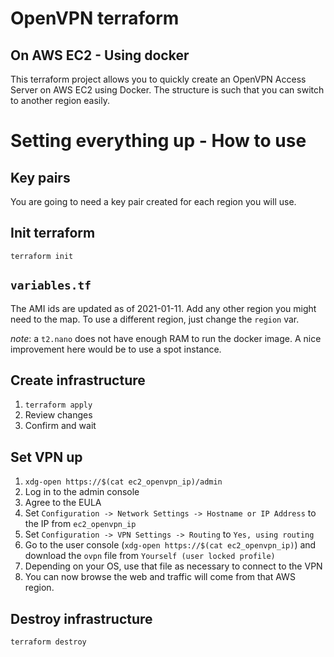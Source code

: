 # OpenVPN terraform
## On AWS EC2 - Using docker

This terraform project allows you to quickly create an OpenVPN Access Server on AWS EC2 using Docker. The structure is such that you can switch to another region easily.

# Setting everything up - How to use
## Key pairs
You are going to need a key pair created for each region you will use.

## Init terraform
`terraform init`

## `variables.tf`
The AMI ids are updated as of 2021-01-11. Add any other region you might need to the map. To use a different region, just change the `region` var. 

_note_: a `t2.nano` does not have enough RAM to run the docker image. A nice improvement here would be to use a spot instance. 

## Create infrastructure
1. `terraform apply`
2. Review changes
3. Confirm and wait

## Set VPN up
1. `xdg-open https://$(cat ec2_openvpn_ip)/admin`
2. Log in to the admin console
3. Agree to the EULA
4. Set `Configuration -> Network Settings -> Hostname or IP Address` to the IP from `ec2_openvpn_ip`
5. Set `Configuration -> VPN Settings -> Routing` to `Yes, using routing`
6. Go to the user console (`xdg-open https://$(cat ec2_openvpn_ip)`) and download the `ovpn` file from `Yourself (user locked profile)`
7. Depending on your OS, use that file as necessary to connect to the VPN
8. You can now browse the web and traffic will come from that AWS region.

## Destroy infrastructure
`terraform destroy`

